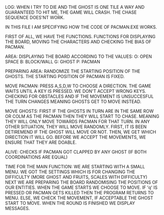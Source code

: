 LOG:
WHEN I TRY TO DIE AND THE GHOST IS ONE TILE A WAY AND GUARANTEED TO HIT ME, THE GAME WILL CRASH.
THE CHASE SEQUENCE DOES'NT WORK.

IN THIS FILE I AM SPECIFYING HOW THE CODE OF PACMAN.EXE WORKS.
 
 FIRST OF ALL, WE HAVE THE FUNCTIONS.
 FUNCTIONS FOR DISPLAYING THE BOARD, MOVING THE CHARACTERS AND CHECKING THE BIAS OF PACMAN.
 
 AREA:
 DISPLAYING THE BOARD ACCORDING TO THE VALUES:
 O: OPEN SPACE
 B: BLOCK/WALL
 G: GHOST
 P: PACMAN
 
 PREPARING AREA:
 RANDOMIZE THE STARTING POSITION OF THE GHOSTS. THE STARTING POSITION OF PACMAN IS FIXED.
 
 MOVE PACMAN:
 PRESS A,S,D,W TO CHOOSE A DIRECTION. THE GAME WAITS UNTIL A KEY IS PRESSED. WE DON'T ACCEPT WRONG KEYS.
 CHECKING FOR OBSTACLES AND IF THE MOVEMENT IS UNSUCCESFUL THE TURN CHANGES MEANING GHOSTS GET TO MOVE INSTEAD.
 
 MOVE GHOSTS:
 FIRST IF THE GHOSTS IN TURN ARE IN THE SAME ROW OR COLM AS THE PACMAN THEN THEY WILL START TO CHASE.
 MEANING THEY WILL ONLY MOVE TOWARDS PACMAN FOR THAT TURN.
 IN ANY OTHER SITUATION, THEY WILL MOVE RANDOMLY.
 FIRST, IT IS BEEN DETIREMEND IF THE GHOST WILL MOVE OR NOT.
 THEN, WE GET WHICH DIRECTION IT WILL GO.
 BEFORE WE ACCEPT THE MOVEMENTS, WE ENSURE THAT THEY ARE DOABLE.

 ALIVE:
 CHECKS IF PACMAN GOT CLAPPED BY ANY GHOST (IF BOTH COORDINATIONS ARE EQUAL)

TIME FOR THE MAIN FUNCTION:
WE ARE STARTING WITH A SMALL MENU. WE GOT THE SETTINGS WHICH IS FOR CHANGING THE DIFFICULTY (MORE GHOST AND FRUITS, SCALES WITH DIFFICULTY)
NEXT WE ARE PREPARING THE BOARD RANDOMISING THE POSITIONS OF OUR ENTITIES.
WHEN THE GAME STARTS WE CHOOSE TO MOVE. IF 'q' IS PRESSED OR PACMAN GETS KILLED THEN THE PROGRAM RETURNS TO MENU.
ELSE, WE CHECK THE MOVEMENT, IF ACCEPTABLE THE GHOST START TO MOVE.
WHEN THE ROUND IS FINISHED WE DISPLAY MESSAGES.
